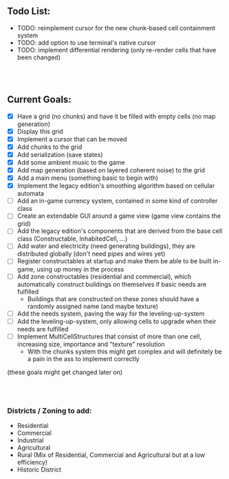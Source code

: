 ## Todo List:
- TODO: reimplement cursor for the new chunk-based cell containment system
- TODO: add option to use terminal's native cursor
- TODO: implement differential rendering (only re-render cells that have been changed)


<br><br>


## Current Goals:
- [x] Have a grid (no chunks) and have it be filled with empty cells (no map generation)
- [x] Display this grid
- [x] Implement a cursor that can be moved
- [x] Add chunks to the grid
- [x] Add serialization (save states)
- [x] Add some ambient music to the game
- [x] Add map generation (based on layered coherent noise) to the grid
- [x] Add a main menu (something basic to begin with)
- [x] Implement the legacy edition's smoothing algorithm based on cellular automata
- [ ] Add an in-game currency system, contained in some kind of controller class
- [ ] Create an extendable GUI around a game view (game view contains the grid)
- [ ] Add the legacy edition's components that are derived from the base cell class (Constructable, InhabitedCell, ...)
- [ ] Add water and electricity (need generating buildings), they are distributed globally (don't need pipes and wires yet)
- [ ] Register constructables at startup and make them be able to be built in-game, using up money in the process
- [ ] Add zone constructables (residential and commercial), which automatically construct buildings on themselves if basic needs are fulfilled
    - Buildings that are constructed on these zones should have a randomly assigned name (and maybe texture)
- [ ] Add the needs system, paving the way for the leveling-up-system
- [ ] Add the leveling-up-system, only allowing cells to upgrade when their needs are fulfilled
- [ ] Implement MultiCellStructures that consist of more than one cell, increasing size, importance and "texture" resolution
    - With the chunks system this might get complex and will definitely be a pain in the ass to implement correctly

(these goals might get changed later on)


<br><br>


### Districts / Zoning to add:
- Residential
- Commercial
- Industrial
- Agricultural
- Rural (Mix of Residential, Commercial and Agricultural but at a low efficiency)
- Historic District
